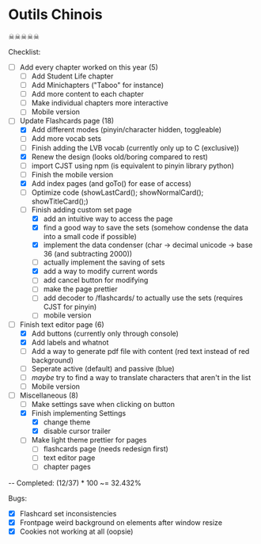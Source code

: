 # Outils Chinois

☠☠☠☠☠

Checklist:
- [ ] Add every chapter worked on this year (5)
	- [ ] Add Student Life chapter
	- [ ] Add Minichapters ("Taboo" for instance)
	- [ ] Add more content to each chapter
	- [ ] Make individual chapters more interactive
	- [ ] Mobile version

- [ ] Update Flashcards page (18)
	- [x] Add different modes (pinyin/character hidden, toggleable)
	- [ ] Add more vocab sets
	- [ ] Finish adding the LVB vocab (currently only up to C (exclusive))
	- [x] Renew the design (looks old/boring compared to rest)
	- [ ] import CJST using npm (is equivalent to pinyin library python)
	- [ ] Finish the mobile version
	- [x] Add index pages (and goTo() for ease of access)
	- [ ] Optimize code (showLastCard(); showNormalCard(); showTitleCard();)
	- [ ] Finish adding custom set page
		- [x] add an intuitive way to access the page
		- [x] find a good way to save the sets (somehow condense the data into a small code if possible)
		- [x] implement the data condenser (char -> decimal unicode -> base 36 (and subtracting 2000))
		- [ ] actually implement the saving of sets
		- [x] add a way to modify current words
		- [ ] add cancel button for modifying
		- [ ] make the page prettier
		- [ ] add decoder to /flashcards/ to actually use the sets (requires CJST for pinyin)
		- [ ] mobile version

- [ ] Finish text editor page (6)
	- [x] Add buttons (currently only through console)
	- [x] Add labels and whatnot
	- [ ] Add a way to generate pdf file with content (red text instead of red background)
	- [ ] Seperate active (default) and passive (blue)
	- [ ] *maybe* try to find a way to translate characters that aren't in the list
	- [ ] Mobile version

- [ ] Miscellaneous (8)
	- [ ] Make settings save when clicking on button
	- [x] Finish implementing Settings
		- [x] change theme
		- [x] disable cursor trailer

	- [ ] Make light theme prettier for pages
		- [ ] flashcards page (needs redesign first)
		- [ ] text editor page
		- [ ] chapter pages

--
Completed: (12/37) \* 100 ~= 32.432%

Bugs:
- [x] Flashcard set inconsistencies
- [x] Frontpage weird background on elements after window resize
- [x] Cookies not working at all (oopsie)